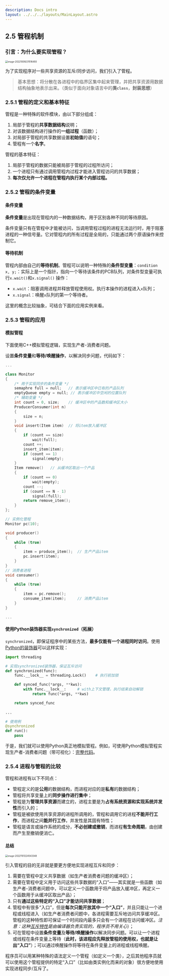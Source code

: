 ```yaml
---
description: Docs intro
layout: ../../../layouts/MainLayout.astro
---
```


## 2.5 管程机制

### 引言：为什么要实现管程？

<img src="https://images.drshw.tech/images/notes/image-20221009231516493.png" alt="image-20221009231516493" style="zoom:50%;" />

为了实现程序对一些共享资源的互斥/同步访问，我们引入了管程。

> 基本思想：将分散在各进程中的临界区集中起来管理，并把共享资源用数据结构抽象地表示出来。（类似于面向对象语言中的**类`class`**，**封装思想**）

### 2.5.1 管程的定义和基本特征

管程是一种特殊的软件模块，由以下部分组成：

1. 局部于管程的**共享数据结构**说明；
2. 对该数据结构进行操作的**一组过程**（函数）；
3. 对局部于管程的共享数据设置**初始值**的语句；
4. 管程有一个**名字**。

管程的基本特征：

1. 局部于管程的数据只能被局部于管程的过程所访问；
2. 一个进程只有通过调用管程内过程才能进入管程访问的共享数据；
3. **每次仅允许一个进程在管程内执行某个内部过程。**

### 2.5.2 管程的条件变量

#### 条件变量

**条件变量**是出现在管程内的一种数据结构，用于区别各种不同的等待原因。

条件变量只有在管程中才能被访问，当调用管程过程的进程无法运行时，用于阻塞进程的一种信号量。它对管程内的所有过程是全局的，只能通过两个原语操作来控制它。

#### 等待机制

管程内部由自己的**等待机制**。管程可以说明一种特殊的**条件型变量**：`condition x, y;`：实际上是一个指针，指向一个等待该条件的PCB队列，对条件型变量可执行`x.wait()`和`x.signal()` 操作：

+ `x.wait`：阻塞调用进程并释放管程使用权。执行本操作的进程进入`x`队列；
+ `x.signal`：唤醒`x`队列的第一个等待者。

这里的概念比较抽象，可结合下面的应用实例来看。

### 2.5.3 管程的应用

#### 模拟管程

下面使用C++模拟管程逻辑，实现生产者-消费者问题。

设置**条件变量**和**等待/唤醒操作**，以解决同步问题，代码如下：

```cpp
...

class Monitor
{
    /* 用于实现同步的条件变量 */
    semaphre full = null;	// 表示缓冲区中已有的产品队列
    emptyQueue empty = null; // 表示缓冲区中空闲的位置队列
    /* 辅助变量 */
    int count = 0, size;    // 缓冲区中的产品数和缓冲区大小
    ProducerConsumer(int n)
    {
        size = n;
    }
    void insert(Item item) 	// 将item放入缓冲区
    {
        if (count == size)
            wait(full);
        count ++;
        insert_item(item);
        if (count == 1)
            signal(empty);
    }
    Item remove() 	// 从缓冲区取出一个产品
    {
        if (count == 0)
            wait(empty);
        count --;
        if (count == N - 1)
            signal(full);
        return remove_item();
    }
};

// 实例化管程
Monitor pc(10);

void producer()
{
    while (true)
    {
    	item = produce_item();	// 生产产品item
    	pc.insert(item);
    }
}
// 消费者进程
void consumer()
{
    while (true)
    {
    	item = pc.remove();
    	consume_item(item); 	// 消费产品item
    }
}

...
```

#### 使用Python装饰器实现`synchronized`（拓展）

`synchronized`，即保证程序中的某些方法，**最多仅能有一个进程同时访问**。使用[Python的装饰器](https://docs.drshw.tech/pb/primary/10/#%E8%A3%85%E9%A5%B0%E5%99%A8)可以这样实现：

```python
import threading

# 实现synchronized装饰器，保证互斥访问
def synchronized(func):
    func.__lock__ = threading.Lock()    # 执行前加锁

    def synced_func(*args, **kws):
        with func.__lock__:     # with上下文管理，执行结束自动解锁
            return func(*args, **kws)

    return synced_func
    
...

# 使用例
@synchronized
def run():
    pass
```

于是，我们就可以使用Python真正地模拟管程。例如，可使用Python模拟管程实现生产者-消费者问题（带可视化）：[完整代码](https://github.com/DrSHW/OS-experiments/blob/main/%E7%94%9F%E4%BA%A7%E8%80%85-%E6%B6%88%E8%B4%B9%E8%80%85.py)。

### 2.5.4 进程与管程的比较

管程和进程有以下不同点：

+ 管程定义的是**公用**的数据结构，而进程对应的是**私有**的数据结构；
+ 管程将共享变量上的**同步操作进行集中**；
+ 管程是为**管理共享资源**而建立的，进程主要是为**占有系统资源和实现系统并发性**而引入的；
+ 管程是被欲使用共享资源的进程所调用的，管程和调用它的进程**不能并行工作**，而进程之间**能并行工作**，并发性是其固有特性；
+ 管程是语言或操作系统的成分，**不必创建或撤销**，而进程**有生命周期**，由创建而产生至撤销便消亡。

#### 总结

<img src="https://images.drshw.tech/images/notes/image-20221101224543348.png" alt="image-20221101224543348" style="zoom: 50%;" />

引入管程的目的无非就是要更方便地实现进程互斥和同步：

1. 需要在管程中定义共享数据（如生产者消费者问题的缓冲区）；
2. 需要在管程中定义用于访问这些共享数据的“入口”——其实就是一些函数（如生产者-消费者问题中，可以定义一个函数用于将产品放入缓冲区，再定义一个函数用于从缓冲区取出产品）；
3. 只有**通过这些特定的“入口”才能访问共享数据**；
4. 管程中有很多“入口”，但是**每次只能开放其中一个“入口”**，并且只能让一个进程或线程进入（如生产者消费者问题中，各进程需要互斥地访问共享缓冲区。管程的这种特性即可保证一个时间段内最多只会有一个进程在访问缓冲区。**注意：这种*<u>互斥特性</u>*是由编译器负责实现的，程序员不用关心**）；
5. 可在管程中设置**条件变量**及**等待/唤醒操作**以解决同步问题。可以让一个进程或线程在条件变量上等待（**此时，该进程应先释放管程的使用权，也就是让出“入口”**）；可以通过唤醒操作将等待在条件变量上的进程或线程唤醒。

程序员可以用某种特殊的语法定义一个管程（如定义一个类），之后其他程序员就可以使用这个管程提供的特定“入口”（比如由类实例化而来的对象）很方便地使用实现进程同步/互斥了。
